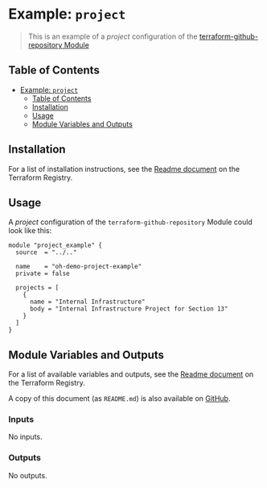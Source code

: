 # Example: `project`

> This is an example of a _project_ configuration of the [terraform-github-repository Module](https://registry.terraform.io/modules/operatehappy/repository/github)

## Table of Contents

- [Example: `project`](#example-project)
  - [Table of Contents](#table-of-contents)
  - [Installation](#installation)
  - [Usage](#usage)
  - [Module Variables and Outputs](#module-variables-and-outputs)

## Installation

For a list of installation instructions, see the [Readme document](https://registry.terraform.io/modules/operatehappy/repository/github) on the Terraform Registry.

## Usage

A _project_ configuration of the `terraform-github-repository` Module could look like this:

```hcl
module "project_example" {
  source  = "../.."

  name    = "oh-demo-project-example"
  private = false

  projects = [
    {
      name = "Internal Infrastructure"
      body = "Internal Infrastructure Project for Section 13"
    }
  ]
}
```

## Module Variables and Outputs

For a list of available variables and outputs, see the [Readme document](https://registry.terraform.io/modules/operatehappy/repository/github) on the Terraform Registry.

A copy of this document (as `README.md`) is also available on [GitHub](https://github.com/operatehappy/terraform-github-repository/blob/main/README.md#readme).

<!-- BEGIN_TF_DOCS -->
### Inputs

No inputs.

### Outputs

No outputs.
<!-- END_TF_DOCS -->